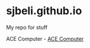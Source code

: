 # sjbeli.github.io
My repo for stuff

ACE Computer - <a href="https://sjbeli.github.io/ace">ACE Computer</a>